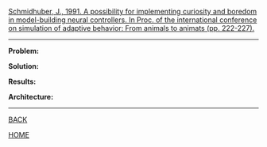 [Schmidhuber, J., 1991. A possibility for implementing curiosity and boredom in model-building neural controllers. In Proc. of the international conference on simulation of adaptive behavior: From animals to animats (pp. 222-227).](https://mediatum.ub.tum.de/doc/814958/file.pdf)

---

**Problem:** 

**Solution:** 

**Results:** 

**Architecture:**

---

[BACK](../index.md)

[HOME](../../../README.md)